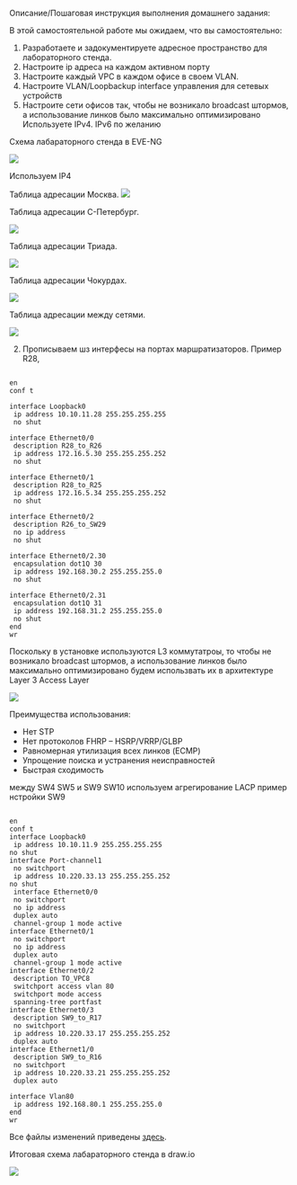 
Описание/Пошаговая инструкция выполнения домашнего задания:

В этой самостоятельной работе мы ожидаем, что вы самостоятельно:

1. Разработаете и задокументируете адресное пространство для лабораторного стенда.
2. Настроите ip адреса на каждом активном порту
3. Настроите каждый VPC в каждом офисе в своем VLAN.
4. Настроите VLAN/Loopbackup interface управления для сетевых устройств
5. Настроите сети офисов так, чтобы не возникало broadcast штормов, а использование линков было максимально оптимизировано
Используете IPv4. IPv6 по желанию



Схема лабараторного стенда в EVE-NG

![](Shema_EVE.png)

Используем IP4

Таблица адресации Москва.
![](Moskva.png)

Таблица адресации С-Петербург.

![](SPB.png)

Таблица адресации Триада.

![](Триада.png)

Таблица адресации Чокурдах.

![](Chok.png)

Таблица адресации между сетями.

![](intr.png)


2. Прописываем шз интерфесы на портах маршратизаторов. Пример R28,  
<pre><code>
en
conf t

interface Loopback0
 ip address 10.10.11.28 255.255.255.255
 no shut

interface Ethernet0/0
 description R28_to_R26
 ip address 172.16.5.30 255.255.255.252
 no shut

interface Ethernet0/1
 description R28_to_R25
 ip address 172.16.5.34 255.255.255.252
 no shut 

interface Ethernet0/2
 description R26_to_SW29
 no ip address
 no shut

interface Ethernet0/2.30
 encapsulation dot1Q 30
 ip address 192.168.30.2 255.255.255.0
 no shut

interface Ethernet0/2.31
 encapsulation dot1Q 31
 ip address 192.168.31.2 255.255.255.0
 no shut
end
wr
</code></pre>

Поскольку в установке используются L3 коммутатроы, то чтобы не возникало broadcast штормов, а использование линков было максимально оптимизировано будем использвать их в архитектуре Layer 3 Access Layer

![](L3.png)


Преимущества использования:
- Нет STP
- Нет протоколов FHRP – HSRP/VRRP/GLBP
- Равномерная утилизация всех линков (ECMP)
- Упрощение поиска и устранения неисправностей
-  Быстрая сходимость

между SW4 SW5 и SW9 SW10 используем агрегирование LACP
пример нстройки SW9
<pre><code>
en
conf t
interface Loopback0
 ip address 10.10.11.9 255.255.255.255
no shut
interface Port-channel1
 no switchport
 ip address 10.220.33.13 255.255.255.252
no shut
 interface Ethernet0/0
 no switchport
 no ip address
 duplex auto
 channel-group 1 mode active
interface Ethernet0/1
 no switchport
 no ip address
 duplex auto
 channel-group 1 mode active
interface Ethernet0/2
 description TO_VPC8
 switchport access vlan 80
 switchport mode access
 spanning-tree portfast
interface Ethernet0/3
 description SW9_to_R17
 no switchport
 ip address 10.220.33.17 255.255.255.252
 duplex auto
interface Ethernet1/0
 description SW9_to_R16
 no switchport
 ip address 10.220.33.21 255.255.255.252
 duplex auto

interface Vlan80
 ip address 192.168.80.1 255.255.255.0
end
wr
</code></pre>

Все файлы изменений приведены [здесь](конф/).

Итоговая схема лабараторного стенда в draw.io

![](схема.png)
 
